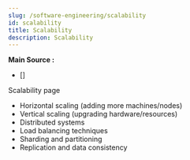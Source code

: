 ```yaml
---
slug: /software-engineering/scalability
id: scalability
title: Scalability
description: Scalability
---
```


**Main Source :**

- []

Scalability page

- Horizontal scaling (adding more machines/nodes)
- Vertical scaling (upgrading hardware/resources)
- Distributed systems
- Load balancing techniques
- Sharding and partitioning
- Replication and data consistency
